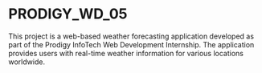 # PRODIGY_WD_05
This project is a web-based weather forecasting application developed as part of the Prodigy InfoTech Web Development Internship. The application provides users with real-time weather information for various locations worldwide.
